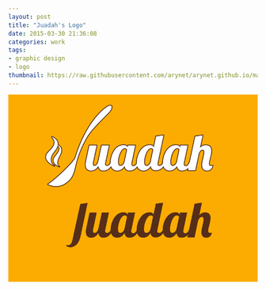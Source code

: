 ```yaml
---
layout: post
title: "Juadah's Logo"
date: 2015-03-30 21:36:08
categories: work
tags:
- graphic design
- logo
thumbnail: https://raw.githubusercontent.com/arynet/arynet.github.io/master/assets/img/work/juadah-f.jpg
---
```


![enter image description here](https://raw.githubusercontent.com/arynet/arynet.github.io/master/assets/img/posts/juadah-logo/juadah-final.png)
